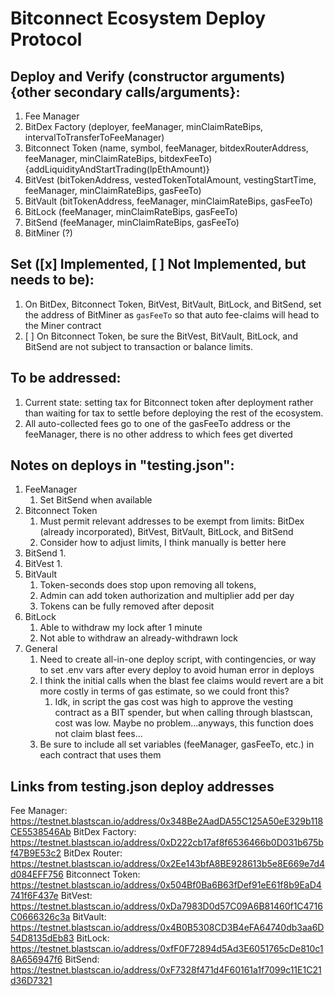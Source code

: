 # Bitconnect Ecosystem Deploy Protocol

## Deploy and Verify (constructor arguments) {other secondary calls/arguments}:

1. Fee Manager
2. BitDex Factory (deployer, feeManager, minClaimRateBips, intervalToTransferToFeeManager)
3. Bitconnect Token (name, symbol, feeManager, bitdexRouterAddress, feeManager, minClaimRateBips, bitdexFeeTo) {addLiquidityAndStartTrading(lpEthAmount)}
4. BitVest (bitTokenAddress, vestedTokenTotalAmount, vestingStartTime, feeManager, minClaimRateBips, gasFeeTo)
5. BitVault (bitTokenAddress, feeManager, minClaimRateBips, gasFeeTo)
6. BitLock (feeManager, minClaimRateBips, gasFeeTo)
7. BitSend (feeManager, minClaimRateBips, gasFeeTo)
8. BitMiner (?)

## Set ([x] Implemented, [ ] Not Implemented, but needs to be):
1. On BitDex, Bitconnect Token, BitVest, BitVault, BitLock, and BitSend, set the address of BitMiner as `gasFeeTo` so that auto fee-claims will head to the Miner contract
2. [ ] On Bitconnect Token, be sure the BitVest, BitVault, BitLock, and BitSend are not subject to transaction or balance limits.

## To be addressed:
1. Current state: setting tax for Bitconnect token after deployment rather than waiting for tax to settle before deploying the rest of the ecosystem.
2. All auto-collected fees go to one of the gasFeeTo address or the feeManager, there is no other address to which fees get diverted

## Notes on deploys in "testing.json":

1. FeeManager
    1. Set BitSend when available
2. Bitconnect Token
    1. Must permit relevant addresses to be exempt from limits: BitDex (already incorporated), BitVest, BitVault, BitLock, and BitSend
    2. Consider how to adjust limits, I think manually is better here
3. BitSend
    1. 
4. BitVest
    1. 
5. BitVault
    1. Token-seconds does stop upon removing all tokens,
    2. Admin can add token authorization and multiplier add per day
    3. Tokens can be fully removed after deposit
6. BitLock
    1. Able to withdraw my lock after 1 minute
    2. Not able to withdraw an already-withdrawn lock
7. General
    1. Need to create all-in-one deploy script, with contingencies, or way to set .env vars after every deploy to avoid human error in deploys
    2. I think the initial calls when the blast fee claims would revert are a bit more costly in terms of gas estimate, so we could front this? 
        1. Idk, in script the gas cost was high to approve the vesting contract as a BIT spender, but when calling through blastscan, cost was low. Maybe no problem...anyways, this function does not claim blast fees...
    3. Be sure to include all set variables (feeManager, gasFeeTo, etc.) in each contract that uses them

## Links from testing.json deploy addresses
Fee Manager: https://testnet.blastscan.io/address/0x348Be2AadDA55C125A50eE329b118CE5538546Ab
BitDex Factory: https://testnet.blastscan.io/address/0xD222cb17af8f6536466b0D031b675bf47B9E53c2
BitDex Router: https://testnet.blastscan.io/address/0x2Ee143bfA8BE928613b5e8E669e7d4d084EFF756
Bitconnect Token: https://testnet.blastscan.io/address/0x504Bf0Ba6B63fDef91eE61f8b9EaD4741f6F437e
BitVest: https://testnet.blastscan.io/address/0xDa7983D0d57C09A6B81460f1C4716C0666326c3a
BitVault: https://testnet.blastscan.io/address/0x4B0B5308CD3B4eFA64740db3aa6D54D8135dEb83
BitLock: https://testnet.blastscan.io/address/0xfF0F72894d5Ad3E6051765cDe810c18A656947f6
BitSend: https://testnet.blastscan.io/address/0xF7328f471d4F60161a1f7099c11E1C21d36D7321



